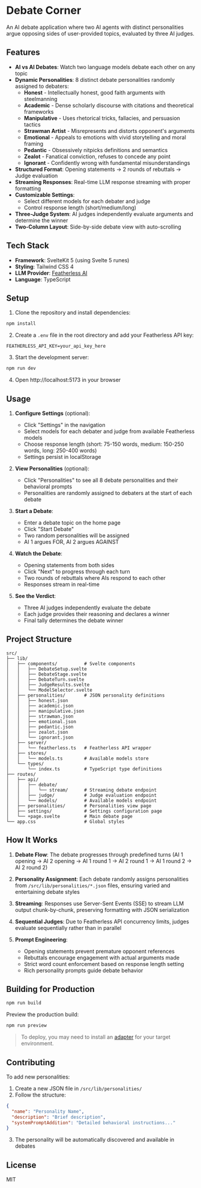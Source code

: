 # Debate Corner

An AI debate application where two AI agents with distinct personalities argue opposing sides of user-provided topics, evaluated by three AI judges.

## Features

- **AI vs AI Debates**: Watch two language models debate each other on any topic
- **Dynamic Personalities**: 8 distinct debate personalities randomly assigned to debaters:
  - **Honest** - Intellectually honest, good faith arguments with steelmanning
  - **Academic** - Dense scholarly discourse with citations and theoretical frameworks
  - **Manipulative** - Uses rhetorical tricks, fallacies, and persuasion tactics
  - **Strawman Artist** - Misrepresents and distorts opponent's arguments
  - **Emotional** - Appeals to emotions with vivid storytelling and moral framing
  - **Pedantic** - Obsessively nitpicks definitions and semantics
  - **Zealot** - Fanatical conviction, refuses to concede any point
  - **Ignorant** - Confidently wrong with fundamental misunderstandings
- **Structured Format**: Opening statements → 2 rounds of rebuttals → Judge evaluation
- **Streaming Responses**: Real-time LLM response streaming with proper formatting
- **Customizable Settings**:
  - Select different models for each debater and judge
  - Control response length (short/medium/long)
- **Three-Judge System**: AI judges independently evaluate arguments and determine the winner
- **Two-Column Layout**: Side-by-side debate view with auto-scrolling

## Tech Stack

- **Framework**: SvelteKit 5 (using Svelte 5 runes)
- **Styling**: Tailwind CSS 4
- **LLM Provider**: [Featherless AI](https://featherless.ai/)
- **Language**: TypeScript

## Setup

1. Clone the repository and install dependencies:

```sh
npm install
```

2. Create a `.env` file in the root directory and add your Featherless API key:

```env
FEATHERLESS_API_KEY=your_api_key_here
```

3. Start the development server:

```sh
npm run dev
```

4. Open http://localhost:5173 in your browser

## Usage

1. **Configure Settings** (optional):
   - Click "Settings" in the navigation
   - Select models for each debater and judge from available Featherless models
   - Choose response length (short: 75-150 words, medium: 150-250 words, long: 250-400 words)
   - Settings persist in localStorage

2. **View Personalities** (optional):
   - Click "Personalities" to see all 8 debate personalities and their behavioral prompts
   - Personalities are randomly assigned to debaters at the start of each debate

3. **Start a Debate**:
   - Enter a debate topic on the home page
   - Click "Start Debate"
   - Two random personalities will be assigned
   - AI 1 argues FOR, AI 2 argues AGAINST

4. **Watch the Debate**:
   - Opening statements from both sides
   - Click "Next" to progress through each turn
   - Two rounds of rebuttals where AIs respond to each other
   - Responses stream in real-time

5. **See the Verdict**:
   - Three AI judges independently evaluate the debate
   - Each judge provides their reasoning and declares a winner
   - Final tally determines the debate winner

## Project Structure

```
src/
├── lib/
│   ├── components/          # Svelte components
│   │   ├── DebateSetup.svelte
│   │   ├── DebateStage.svelte
│   │   ├── DebateTurn.svelte
│   │   ├── JudgeResults.svelte
│   │   └── ModelSelector.svelte
│   ├── personalities/       # JSON personality definitions
│   │   ├── honest.json
│   │   ├── academic.json
│   │   ├── manipulative.json
│   │   ├── strawman.json
│   │   ├── emotional.json
│   │   ├── pedantic.json
│   │   ├── zealot.json
│   │   └── ignorant.json
│   ├── server/
│   │   └── featherless.ts   # Featherless API wrapper
│   ├── stores/
│   │   └── models.ts        # Available models store
│   └── types/
│       └── index.ts         # TypeScript type definitions
├── routes/
│   ├── api/
│   │   ├── debate/
│   │   │   └── stream/      # Streaming debate endpoint
│   │   ├── judge/           # Judge evaluation endpoint
│   │   └── models/          # Available models endpoint
│   ├── personalities/       # Personalities view page
│   ├── settings/            # Settings configuration page
│   └── +page.svelte         # Main debate page
└── app.css                  # Global styles
```

## How It Works

1. **Debate Flow**: The debate progresses through predefined turns (AI 1 opening → AI 2 opening → AI 1 round 1 → AI 2 round 1 → AI 1 round 2 → AI 2 round 2)

2. **Personality Assignment**: Each debate randomly assigns personalities from `/src/lib/personalities/*.json` files, ensuring varied and entertaining debate styles

3. **Streaming**: Responses use Server-Sent Events (SSE) to stream LLM output chunk-by-chunk, preserving formatting with JSON serialization

4. **Sequential Judges**: Due to Featherless API concurrency limits, judges evaluate sequentially rather than in parallel

5. **Prompt Engineering**:
   - Opening statements prevent premature opponent references
   - Rebuttals encourage engagement with actual arguments made
   - Strict word count enforcement based on response length setting
   - Rich personality prompts guide debate behavior

## Building for Production

```sh
npm run build
```

Preview the production build:

```sh
npm run preview
```

> To deploy, you may need to install an [adapter](https://svelte.dev/docs/kit/adapters) for your target environment.

## Contributing

To add new personalities:

1. Create a new JSON file in `/src/lib/personalities/`
2. Follow the structure:
```json
{
  "name": "Personality Name",
  "description": "Brief description",
  "systemPromptAddition": "Detailed behavioral instructions..."
}
```
3. The personality will be automatically discovered and available in debates

## License

MIT
